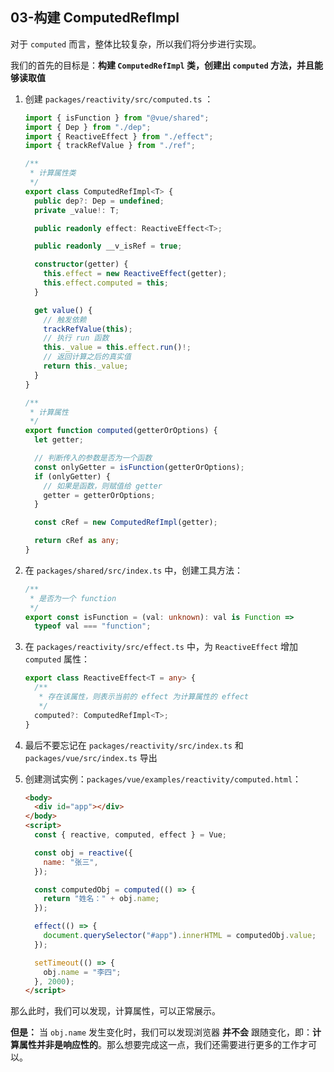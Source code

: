 ## 03-构建 ComputedRefImpl

对于 `computed` 而言，整体比较复杂，所以我们将分步进行实现。

我们的首先的目标是：**构建 `ComputedRefImpl` 类，创建出 `computed` 方法，并且能够读取值**

1. 创建 `packages/reactivity/src/computed.ts` ：

   ```ts
   import { isFunction } from "@vue/shared";
   import { Dep } from "./dep";
   import { ReactiveEffect } from "./effect";
   import { trackRefValue } from "./ref";

   /**
    * 计算属性类
    */
   export class ComputedRefImpl<T> {
     public dep?: Dep = undefined;
     private _value!: T;

     public readonly effect: ReactiveEffect<T>;

     public readonly __v_isRef = true;

     constructor(getter) {
       this.effect = new ReactiveEffect(getter);
       this.effect.computed = this;
     }

     get value() {
       // 触发依赖
       trackRefValue(this);
       // 执行 run 函数
       this._value = this.effect.run()!;
       // 返回计算之后的真实值
       return this._value;
     }
   }

   /**
    * 计算属性
    */
   export function computed(getterOrOptions) {
     let getter;

     // 判断传入的参数是否为一个函数
     const onlyGetter = isFunction(getterOrOptions);
     if (onlyGetter) {
       // 如果是函数，则赋值给 getter
       getter = getterOrOptions;
     }

     const cRef = new ComputedRefImpl(getter);

     return cRef as any;
   }
   ```

2. 在 `packages/shared/src/index.ts` 中，创建工具方法：

   ```ts
   /**
    * 是否为一个 function
    */
   export const isFunction = (val: unknown): val is Function =>
     typeof val === "function";
   ```

3. 在 `packages/reactivity/src/effect.ts` 中，为 `ReactiveEffect` 增加 `computed` 属性：

   ```ts
   export class ReactiveEffect<T = any> {
     /**
      * 存在该属性，则表示当前的 effect 为计算属性的 effect
      */
     computed?: ComputedRefImpl<T>;
   }
   ```

4. 最后不要忘记在 `packages/reactivity/src/index.ts` 和 `packages/vue/src/index.ts` 导出

5. 创建测试实例：`packages/vue/examples/reactivity/computed.html`：

   ```html
   <body>
     <div id="app"></div>
   </body>
   <script>
     const { reactive, computed, effect } = Vue;

     const obj = reactive({
       name: "张三",
     });

     const computedObj = computed(() => {
       return "姓名：" + obj.name;
     });

     effect(() => {
       document.querySelector("#app").innerHTML = computedObj.value;
     });

     setTimeout(() => {
       obj.name = "李四";
     }, 2000);
   </script>
   ```

那么此时，我们可以发现，计算属性，可以正常展示。

**但是：** 当 `obj.name` 发生变化时，我们可以发现浏览器 **并不会** 跟随变化，即：**计算属性并非是响应性的**。那么想要完成这一点，我们还需要进行更多的工作才可以。
